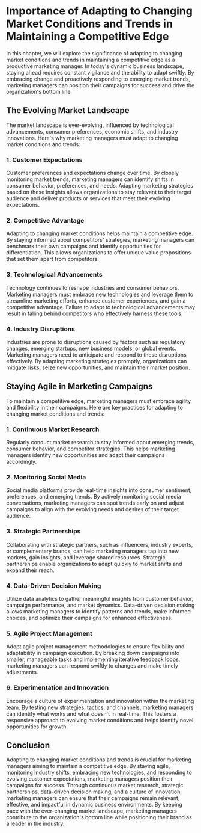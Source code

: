 Importance of Adapting to Changing Market Conditions and Trends in Maintaining a Competitive Edge
==========================================================================================================

In this chapter, we will explore the significance of adapting to changing market conditions and trends in maintaining a competitive edge as a productive marketing manager. In today's dynamic business landscape, staying ahead requires constant vigilance and the ability to adapt swiftly. By embracing change and proactively responding to emerging market trends, marketing managers can position their campaigns for success and drive the organization's bottom line.

The Evolving Market Landscape
-----------------------------

The market landscape is ever-evolving, influenced by technological advancements, consumer preferences, economic shifts, and industry innovations. Here's why marketing managers must adapt to changing market conditions and trends:

### 1\. Customer Expectations

Customer preferences and expectations change over time. By closely monitoring market trends, marketing managers can identify shifts in consumer behavior, preferences, and needs. Adapting marketing strategies based on these insights allows organizations to stay relevant to their target audience and deliver products or services that meet their evolving expectations.

### 2\. Competitive Advantage

Adapting to changing market conditions helps maintain a competitive edge. By staying informed about competitors' strategies, marketing managers can benchmark their own campaigns and identify opportunities for differentiation. This allows organizations to offer unique value propositions that set them apart from competitors.

### 3\. Technological Advancements

Technology continues to reshape industries and consumer behaviors. Marketing managers must embrace new technologies and leverage them to streamline marketing efforts, enhance customer experiences, and gain a competitive advantage. Failure to adapt to technological advancements may result in falling behind competitors who effectively harness these tools.

### 4\. Industry Disruptions

Industries are prone to disruptions caused by factors such as regulatory changes, emerging startups, new business models, or global events. Marketing managers need to anticipate and respond to these disruptions effectively. By adapting marketing strategies promptly, organizations can mitigate risks, seize new opportunities, and maintain their market position.

Staying Agile in Marketing Campaigns
------------------------------------

To maintain a competitive edge, marketing managers must embrace agility and flexibility in their campaigns. Here are key practices for adapting to changing market conditions and trends:

### 1\. Continuous Market Research

Regularly conduct market research to stay informed about emerging trends, consumer behavior, and competitor strategies. This helps marketing managers identify new opportunities and adapt their campaigns accordingly.

### 2\. Monitoring Social Media

Social media platforms provide real-time insights into consumer sentiment, preferences, and emerging trends. By actively monitoring social media conversations, marketing managers can spot trends early on and adjust campaigns to align with the evolving needs and desires of their target audience.

### 3\. Strategic Partnerships

Collaborating with strategic partners, such as influencers, industry experts, or complementary brands, can help marketing managers tap into new markets, gain insights, and leverage shared resources. Strategic partnerships enable organizations to adapt quickly to market shifts and expand their reach.

### 4\. Data-Driven Decision Making

Utilize data analytics to gather meaningful insights from customer behavior, campaign performance, and market dynamics. Data-driven decision making allows marketing managers to identify patterns and trends, make informed choices, and optimize their campaigns for enhanced effectiveness.

### 5\. Agile Project Management

Adopt agile project management methodologies to ensure flexibility and adaptability in campaign execution. By breaking down campaigns into smaller, manageable tasks and implementing iterative feedback loops, marketing managers can respond swiftly to changes and make timely adjustments.

### 6\. Experimentation and Innovation

Encourage a culture of experimentation and innovation within the marketing team. By testing new strategies, tactics, and channels, marketing managers can identify what works and what doesn't in real-time. This fosters a responsive approach to evolving market conditions and helps identify novel opportunities for growth.

Conclusion
----------

Adapting to changing market conditions and trends is crucial for marketing managers aiming to maintain a competitive edge. By staying agile, monitoring industry shifts, embracing new technologies, and responding to evolving customer expectations, marketing managers position their campaigns for success. Through continuous market research, strategic partnerships, data-driven decision making, and a culture of innovation, marketing managers can ensure that their campaigns remain relevant, effective, and impactful in dynamic business environments. By keeping pace with the ever-changing market landscape, marketing managers contribute to the organization's bottom line while positioning their brand as a leader in the industry.
